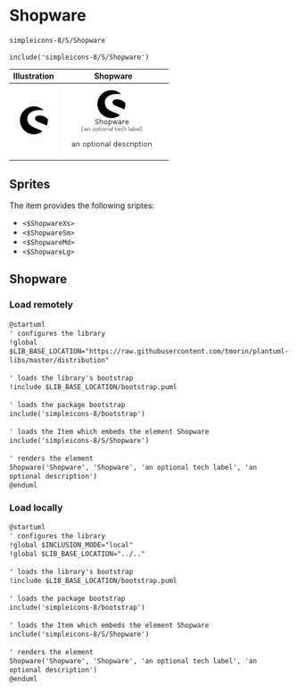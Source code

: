 # Shopware


```text
simpleicons-8/S/Shopware
```

```text
include('simpleicons-8/S/Shopware')
```



| Illustration | Shopware |
| :---: | :---: |
| ![illustration for Illustration](../../simpleicons-8/S/Shopware.png) | ![illustration for Shopware](../../simpleicons-8/S/Shopware.Local.png) |



## Sprites
The item provides the following sriptes:

- `<$ShopwareXs>`
- `<$ShopwareSm>`
- `<$ShopwareMd>`
- `<$ShopwareLg>`





## Shopware

### Load remotely
```plantuml
@startuml
' configures the library
!global $LIB_BASE_LOCATION="https://raw.githubusercontent.com/tmorin/plantuml-libs/master/distribution"

' loads the library's bootstrap
!include $LIB_BASE_LOCATION/bootstrap.puml

' loads the package bootstrap
include('simpleicons-8/bootstrap')

' loads the Item which embeds the element Shopware
include('simpleicons-8/S/Shopware')

' renders the element
Shopware('Shopware', 'Shopware', 'an optional tech label', 'an optional description')
@enduml
```

### Load locally
```plantuml
@startuml
' configures the library
!global $INCLUSION_MODE="local"
!global $LIB_BASE_LOCATION="../.."

' loads the library's bootstrap
!include $LIB_BASE_LOCATION/bootstrap.puml

' loads the package bootstrap
include('simpleicons-8/bootstrap')

' loads the Item which embeds the element Shopware
include('simpleicons-8/S/Shopware')

' renders the element
Shopware('Shopware', 'Shopware', 'an optional tech label', 'an optional description')
@enduml
```

